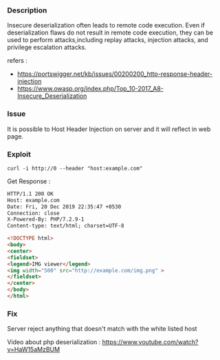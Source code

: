 ### Description

Insecure deserialization often leads to remote code execution. Even if deserialization flaws do not result in remote code execution, they can be used to perform attacks,including replay attacks, injection attacks, and privilege escalation attacks.

refers : 
* https://portswigger.net/kb/issues/00200200_http-response-header-injection 
* https://www.owasp.org/index.php/Top_10-2017_A8-Insecure_Deserialization

### Issue 

It is possible to Host Header Injection on server and it will reflect in web page.

### Exploit 


```console
curl -i http://0 --header "host:example.com"
```

Get Response : 

```html
HTTP/1.1 200 OK
Host: example.com
Date: Fri, 20 Dec 2019 22:35:47 +0530
Connection: close
X-Powered-By: PHP/7.2.9-1
Content-type: text/html; charset=UTF-8

<!DOCTYPE html>
<body>
<center>
<fieldset>
<legend>IMG viewer</legend>
<img width="500" src="http://example.com/img.png" >
</fieldset>
</center>
</body>
</html>	
```
### Fix 

Server reject anything that doesn't match with the white listed host 


Video about php deserialization : https://www.youtube.com/watch?v=HaW15aMzBUM
